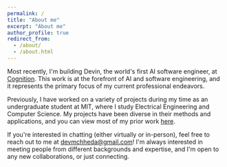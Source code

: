 ```yaml
---
permalink: /
title: "About me"
excerpt: "About me"
author_profile: true
redirect_from:
  - /about/
  - /about.html
---
```

Most recently, I'm building Devin, the world's first AI software engineer, at [Cognition](https://cognition.ai). This work is at the forefront of AI and software engineering, and it represents the primary focus of my current professional endeavors.

Previously, I have worked on a variety of projects during my time as an undergraduate student at MIT, where I study Electrical Engineering and Computer Science. My projects have been diverse in their methods and applications, and you can view most of my prior work [here](/projects).

If you're interested in chatting (either virtually or in-person), feel free to reach out to me at [devmchheda@gmail.com](mailto:devmchheda@gmail.com)! I'm always interested in meeting people from different backgrounds and expertise, and I'm open to any new collaborations, or just connecting.
